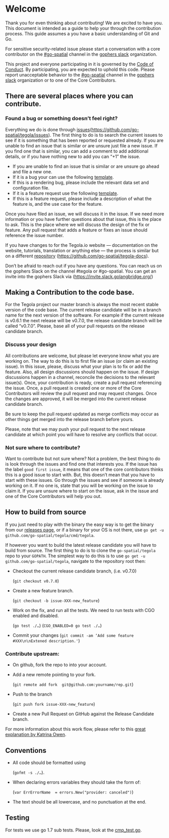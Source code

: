 # Welcome

Thank you for even thinking about contributing! We are excited to have you. This document is intended as a guide to help your through the contribution process. This guide assumes a you have a basic understanding of Git and Go.

For sensitive security-related issue please start a conversation with a core contributor on the [#go-spatial](https://invite.slack.golangbridge.org/) channel in the [gophers slack](https://invite.slack.golangbridge.org/) organization.

This project and everyone participating in it is governed by the [Code of Conduct](CODE_OF_CONDUCT.md).
By participating, you are expected to uphold this code. Please report unacceptable behavior to the [#go-spatial](https://invite.slack.golangbridge.org/) channel in the [gophers slack](https://invite.slack.golangbridge.org/) organization or to one of the Core Contributors.

## There are several places where you can contribute. 

### Found a bug or something doesn’t feel right?

Everything we do is done through [issues](https://github.com/go-spatial/tegola/issues)(https://github.com/go-spatial/tegola/issues). The first thing to do is to search the current issues to see if it is something that has been reported or requested already. If you are unable to find an issue that is similar or are unsure just file a new issue. If you find one that is similar, you can add a comment to add additional details, or if you have nothing new to add you can “+1” the issue.

* If you are unable to find an issue that is similar or are unsure go ahead and file a new one. 
* If it is a bug your can use the following [template](https://github.com/go-spatial/tegola/issues/new?template=bug.md). 
* If this is a rendering bug, please include the relevant data set and configuration file. 
* If it is a feature request use the following [template](https://github.com/go-spatial/tegola/issues/new?template=feature.md).
* If this is a feature request, please include a description of what the feature is, and the use case for the feature.

Once you have filed an issue, we will discuss it in the issue. If we need more information or you have further questions about that issue, this is the place to ask. This is the place where we will discuss the design of the fix or feature. Any pull request that adds a feature or fixes an issue should reference the issue number.

If you have changes to for the Tegola.io website — documentation on the website, tutorials, translation or anything else — the process is similar but on a different [repository](https://github.com/go-spatial/tegola-docs) (https://github.com/go-spatial/tegola-docs).

Don’t be afraid to reach out if you have any questions.  You can reach us on the gophers Slack on the channel #tegola or #go-spatial. You can get an invite into the gophers Slack via (https://invite.slack.golangbridge.org/)

## Making a Contribution to the code base.

For the Tegola project our master branch is always the most recent stable version of the code base. The current release candidate will be in a branch name for the next version of the software. For example if the current release is v0.6.1 the next release will be v0.7.0, the release candidate branch will be called “v0.7.0”. Please, base all of your pull requests on the release candidate branch.

### Discuss your design

All contributions are welcome, but please let everyone know what you are working on. The way to do this is to first file an issue (or claim an existing issue). In this issue, please, discuss what your plan is to fix or add the feature. Also, all design discussions should happen on the issue. If design discussions happen in a channel, reconcile the decisions to the relevant issue(s). Once, your contribution is ready, create a pull request referencing the issue. Once, a pull request is created one or more of the Core Contributors will review the pull request and may request changes. Once the changes are approved, it will be merged into the current release candidate branch.

Be sure to keep the pull request updated as merge conflicts may occur as other things get merged into the release branch before yours.

Please, note that we may push your pull request to the next release candidate at which point you will have to resolve any conflicts that occur.

### Not sure where to contribute?

Want to contribute but not sure where? Not a problem, the best thing to do is look through the issues and find one that interests you. If the issue has the label `good first issue`, it means that one of the core contributors thinks this is a good issue to start with. But, this doesn’t mean that you have to start with these issues. Go through the issues and see if someone is already working on it. If no one is, state that you will be working on the issue to claim it. If you are unsure where to start on the issue, ask in the issue and one of the Core Contributors will help you out.

## How to build from source

If you just need to play with the binary the easy way is to get the binary from our [releases page](https://github.com/go-spatial/tegola/releases), or if a binary for your OS is not there, use `go get -u github.com/go-spatial/tegola/cmd/tegola`.

If however you want to build the latest release candidate you will have to build from source. The first thing to do is to clone the `go-spatial/tegola` repo to your `GOPATH`. The simplest way to do this is to use `go get -u github.com/go-spatial/tegola`, navigate to the repository root then: 

* Checkout the current release candidate branch, (i.e. v0.7.0)
	
	(`git checkout v0.7.0`)
	
* Create a new feature branch. 
	
	(`git checkout -b issue-XXX-new_feature`)
	
* Work on the fix, and run all the tests. We need to run tests with CGO enabled and disabled.
	
	(`go test ./…`)
 	(`CGO_ENABLED=0 go test ./…`)
	
* Commit your changes (`git commit -am ‘Add some feature #XXX\n\nExtened description.'`)

### Contribute upstream:

* On github, fork the repo to into your account.
* Add a new remote pointing to your fork. 

	(`git remote add fork  git@github.com:yourname/rep.git`)
	
* Push to the branch 
	
	(`git push fork issue-XXX-new_feature`)
	
* Create a new Pull Request on GitHub against the Release Candidate branch.

For more information about this work flow, please refer to this [great explanation by Katrina Owen](https://splice.com/blog/contributing-open-source-git-repositories-go/).

## Conventions

* All code should be formatted using 
	
	(`gofmt -s ./…`).
	
* When declaring errors variables they should take the form of:
	
	(`var ErrErrorName  = errors.New("provider: canceled")`)
	
* The text should be all lowercase, and no punctuation at the end.

## Testing

For tests we use go 1.7 sub tests. Please, look at the [cmp_test.go](https://github.com/go-spatial/tegola/blob/master/geom/cmp/cmp_test.go).

